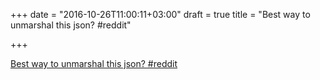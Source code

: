 +++
date = "2016-10-26T11:00:11+03:00"
draft = true
title = "Best way to unmarshal this json?  #reddit"

+++

<p><a href="https://t.co/8PtkFNWtct">Best way to unmarshal this json?  #reddit</a></p>
